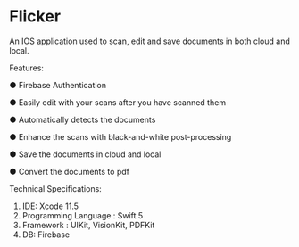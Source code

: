 # Flicker


An IOS application used to scan, edit and save documents in both cloud and local.

Features:

● Firebase Authentication

● Easily edit with your scans after you have scanned them

● Automatically detects the documents

● Enhance the scans with black-and-white post-processing

● Save the documents in cloud and local

● Convert the documents to pdf

Technical Specifications:
1. IDE: Xcode 11.5
2. Programming Language : Swift 5
3. Framework : UIKit, VisionKit, PDFKit
4. DB: Firebase


